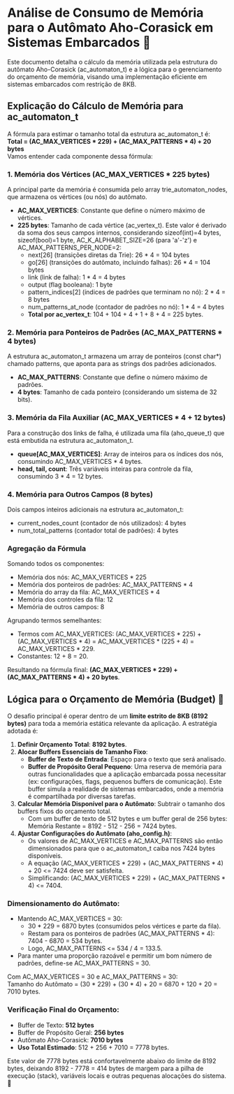# **Análise de Consumo de Memória para o Autômato Aho-Corasick em Sistemas Embarcados 💾**

Este documento detalha o cálculo da memória utilizada pela estrutura do autômato Aho-Corasick (ac\_automaton\_t) e a lógica para o gerenciamento do orçamento de memória, visando uma implementação eficiente em sistemas embarcados com restrição de 8KB.

## **Explicação do Cálculo de Memória para ac\_automaton\_t**

A fórmula para estimar o tamanho total da estrutura ac\_automaton\_t é:  
**Total \= (AC\_MAX\_VERTICES \* 229\) \+ (AC\_MAX\_PATTERNS \* 4\) \+ 20 bytes**  
Vamos entender cada componente dessa fórmula:

### **1\. Memória dos Vértices (AC\_MAX\_VERTICES \* 225 bytes)**

A principal parte da memória é consumida pelo array trie\_automaton\_nodes, que armazena os vértices (ou nós) do autômato.

* **AC\_MAX\_VERTICES**: Constante que define o número máximo de vértices.  
* **225 bytes**: Tamanho de cada vértice (ac\_vertex\_t). Este valor é derivado da soma dos seus campos internos, considerando sizeof(int)=4 bytes, sizeof(bool)=1 byte, AC\_K\_ALPHABET\_SIZE=26 (para 'a'-'z') e AC\_MAX\_PATTERNS\_PER\_NODE=2:  
  * next\[26\] (transições diretas da Trie): 26 \* 4 \= 104 bytes  
  * go\[26\] (transições do autômato, incluindo falhas): 26 \* 4 \= 104 bytes  
  * link (link de falha): 1 \* 4 \= 4 bytes  
  * output (flag booleana): 1 byte  
  * pattern\_indices\[2\] (índices de padrões que terminam no nó): 2 \* 4 \= 8 bytes  
  * num\_patterns\_at\_node (contador de padrões no nó): 1 \* 4 \= 4 bytes  
  * **Total por ac\_vertex\_t**: 104 \+ 104 \+ 4 \+ 1 \+ 8 \+ 4 \= 225 bytes.

### **2\. Memória para Ponteiros de Padrões (AC\_MAX\_PATTERNS \* 4 bytes)**

A estrutura ac\_automaton\_t armazena um array de ponteiros (const char\*) chamado patterns, que aponta para as strings dos padrões adicionados.

* **AC\_MAX\_PATTERNS**: Constante que define o número máximo de padrões.  
* **4 bytes**: Tamanho de cada ponteiro (considerando um sistema de 32 bits).

### **3\. Memória da Fila Auxiliar (AC\_MAX\_VERTICES \* 4 \+ 12 bytes)**

Para a construção dos links de falha, é utilizada uma fila (aho\_queue\_t) que está embutida na estrutura ac\_automaton\_t.

* **queue\[AC\_MAX\_VERTICES\]**: Array de inteiros para os índices dos nós, consumindo AC\_MAX\_VERTICES \* 4 bytes.  
* **head, tail, count**: Três variáveis inteiras para controle da fila, consumindo 3 \* 4 \= 12 bytes.

### **4\. Memória para Outros Campos (8 bytes)**

Dois campos inteiros adicionais na estrutura ac\_automaton\_t:

* current\_nodes\_count (contador de nós utilizados): 4 bytes  
* num\_total\_patterns (contador total de padrões): 4 bytes

### **Agregação da Fórmula**

Somando todos os componentes:

* Memória dos nós: AC\_MAX\_VERTICES \* 225  
* Memória dos ponteiros de padrões: AC\_MAX\_PATTERNS \* 4  
* Memória do array da fila: AC\_MAX\_VERTICES \* 4  
* Memória dos controles da fila: 12  
* Memória de outros campos: 8

Agrupando termos semelhantes:

* Termos com AC\_MAX\_VERTICES: (AC\_MAX\_VERTICES \* 225\) \+ (AC\_MAX\_VERTICES \* 4\) \= AC\_MAX\_VERTICES \* (225 \+ 4\) \= AC\_MAX\_VERTICES \* 229\.  
* Constantes: 12 \+ 8 \= 20\.

Resultando na fórmula final: **(AC\_MAX\_VERTICES \* 229\) \+ (AC\_MAX\_PATTERNS \* 4\) \+ 20 bytes**.

## **Lógica para o Orçamento de Memória (Budget) 🎯**

O desafio principal é operar dentro de um **limite estrito de 8KB (8192 bytes)** para toda a memória estática relevante da aplicação. A estratégia adotada é:

1. **Definir Orçamento Total**: **8192 bytes**.  
2. **Alocar Buffers Essenciais de Tamanho Fixo**:  
   * **Buffer de Texto de Entrada**: Espaço para o texto que será analisado.  
   * **Buffer de Propósito Geral Pequeno**: Uma reserva de memória para outras funcionalidades que a aplicação embarcada possa necessitar (ex: configurações, flags, pequenos buffers de comunicação). Este buffer simula a realidade de sistemas embarcados, onde a memória é compartilhada por diversas tarefas.  
3. **Calcular Memória Disponível para o Autômato**: Subtrair o tamanho dos buffers fixos do orçamento total.  
   * Com um buffer de texto de 512 bytes e um buffer geral de 256 bytes:  
     Memória Restante \= 8192 \- 512 \- 256 \= 7424 bytes.  
4. **Ajustar Configurações do Autômato (aho\_config.h)**:  
   * Os valores de AC\_MAX\_VERTICES e AC\_MAX\_PATTERNS são então dimensionados para que o ac\_automaton\_t caiba nos 7424 bytes disponíveis.  
   * A equação (AC\_MAX\_VERTICES \* 229\) \+ (AC\_MAX\_PATTERNS \* 4\) \+ 20 \<= 7424 deve ser satisfeita.  
   * Simplificando: (AC\_MAX\_VERTICES \* 229\) \+ (AC\_MAX\_PATTERNS \* 4\) \<= 7404\.

### **Dimensionamento do Autômato:**

* Mantendo AC\_MAX\_VERTICES \= 30:  
  * 30 \* 229 \= 6870 bytes (consumidos pelos vértices e parte da fila).  
  * Restam para os ponteiros de padrões (AC\_MAX\_PATTERNS \* 4): 7404 \- 6870 \= 534 bytes.  
  * Logo, AC\_MAX\_PATTERNS \<= 534 / 4 \= 133.5.  
* Para manter uma proporção razoável e permitir um bom número de padrões, define-se AC\_MAX\_PATTERNS \= 30\.

Com AC\_MAX\_VERTICES \= 30 e AC\_MAX\_PATTERNS \= 30:  
Tamanho do Autômato \= (30 \* 229\) \+ (30 \* 4\) \+ 20 \= 6870 \+ 120 \+ 20 \= 7010 bytes.

### **Verificação Final do Orçamento:**

* Buffer de Texto: **512 bytes**  
* Buffer de Propósito Geral: **256 bytes**  
* Autômato Aho-Corasick: **7010 bytes**  
* **Uso Total Estimado**: 512 \+ 256 \+ 7010 \= 7778 bytes.

Este valor de 7778 bytes está confortavelmente abaixo do limite de 8192 bytes, deixando 8192 \- 7778 \= 414 bytes de margem para a pilha de execução (stack), variáveis locais e outras pequenas alocações do sistema. 🎉